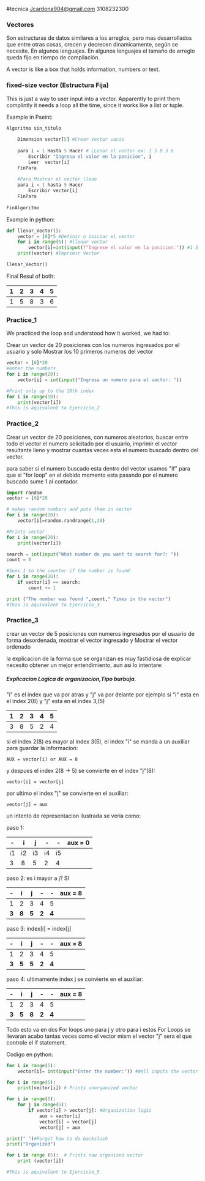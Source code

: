 #tecnica 
Jcardona904@gmail.com
3108232300

### Vectores
Son estructuras de datos similares a los arreglos, pero mas desarrollados que entre otras cosas, crecen y decrecen dinamicamente, según se necesite. En algunos lenguajes. En algunos lenguajes el tamaño de arreglo queda fijo en tiempo de compilación.

A vector is like a box that holds information, numbers or text.


### fixed-size vector (Estructura Fija)

This is just a way to user input into a vector. Apparently to print them complintly it needs a loop all the time, since it works like a list or tuple.

Example in Pseint:

```python
Algoritmo sin_titulo
	
	Dimension vector[5] #Crear Vector vacio
	
	para i = 1 Hasta 5 Hacer # LLenar el vector ex: 1 5 8 3 6
		Escribir "Ingresa el valor en la posicion", i
		Leer  vector[i]
	FinPara
	
	#Para Mostrar el vector lleno
	para i = 1 hasta 5 Hacer
		Escribir vector[i]
	FinPara
	
FinAlgoritmo
```

Example in python:
```python
def llenar_Vector():
    vector = [0]*5 #Definir o iniciar el vector
    for i in range(5): #llenar vector
        vector[i]=int(input(f"Ingrese el valor en la posicion:")) #1 5 8 3 6
    print(vector) #Imprimir Vector

llenar_Vector()
```

Final Resul of both:

| 1   | 2   | 3   | 4   | 5   |
| --- | --- | --- | --- | --- |
| 1   | 5   | 8   | 3   | 6   |


### Practice_1

We practiced the loop and understood how it worked, we had to:

Crear un vector de 20 posiciones con los numeros ingresados por el usuario y solo Mostrar los 10 primeros numeros del vector

```python
vector = [0]*20
#enter the numbers
for i in range(20):
	vector[i] = int(input("Ingresa un numero para el vector: "))

#Print only up to the 10th index
for i in range(10):
	print(vector[i])
#This is aquivalent to Ejercicio_2
```

### Practice_2

Crear un vector de 20 posiciones, con numeros aleatorios, buscar entre todo el vector el numero solicitado por el usuario, imprimir el vector resultante lleno y mostrar cuantas veces esta el numero buscado dentro del vector.

para saber si el numero buscado esta dentro del vector usamos "If" para que si "for loop" en el debido momento esta pasando por el numero buscado sume 1 al contador.

```python
import random
vector = [0]*20

# makes random numbers and puts them in vector
for i in range(20):
	vector[i]=random.randrange(1,20)

#Prints vector
for i in range(20):
	print(vector[i])

search = int(input("What number do you want to search for?: "))
count = 0

#Sums 1 to the counter if the number is found
for i in range(20):
	if vector[i] == search:
		count += 1

print ("The number was found ",count," Times in the vector")
#This is aquivalent to Ejercicio_3
```



### Practice_3

crear un vector de 5 posiciones con numeros ingresados por el usuario de forma desordenada, mostrar el vector ingresado y Mostrar el vector ordenado

la explicacion de la forma que se organizan es muy fastidiosa de explicar necesito obtener un mejor entendimiento, aun asi lo intentare: 

##### Explicacion Logica de organizacion,Tipo burbuja.

"i" es el index que va por atras y "j" va por delante por ejemplo si "i" esta en el index 2(8) y "j" esta en el index 3,(5) 

| 1   | 2   | 3   | 4   | 5   |
| --- | --- | --- | --- | --- |
| 3   | 8   | 5   | 2   | 4    |


si el index 2(8) es mayor al index 3(5), el index "i" se manda a un auxiliar para guardar la informacion:

	AUX = vector[i] or AUX = 8

y despues el index 2(8 -> 5) se convierte en el index "j"(8):

	vector[i] = vector[j]


por ultimo el index "j" se convierte en el auxiliar:

	vector[j] = aux


un intento de representacion ilustrada se veria como:


paso 1:

| -   | i   | j   | -   | -   | aux = 0    |
| --- | --- | --- | --- | --- | --- |
| i1  | i2  | i3  | i4  | i5  |     |
| 3   | 8   | 5   | 2   | 4   |     |

paso 2: es i mayor a j? SI

| -     | i     | j     | -     | -     | aux =  8 |
| ----- | ----- | ----- | ----- | ----- | -------- |
| 1     | 2     | 3     | 4     | 5     |          |
| **3** | **8** | **5** | **2** | **4** |          |

paso 3: index[i] = index[j]

| -     | i     | j     | -     | -     | aux = 8 |
| ----- | ----- | ----- | ----- | ----- | ------- |
| 1     | 2     | 3     | 4     | 5     |         |
| **3** | **5** | **5** | **2** | **4** |         |

paso 4: ultimamente index j se convierte en el auxiliar:

| -     | i     | j     | -     | -     | aux = 8 |
| ----- | ----- | ----- | ----- | ----- | ------- |
| 1     | 2     | 3     | 4     | 5     |         |
| **3** | **5** | **8** | **2** | **4** |         |

Todo esto va en dos For loops uno para j y otro para i estos For Loops se llevaran acabo tantas veces como el vector mism el vector "j" sera el que controle el if statement.

Codigo en python:

```python
for i in range(5):
	vector[i]= int(input("Enter the number:")) #Well inputs the vector

for i in range(5):
	print(vector[i]) # Prints unorganized vector

for i in range(5):
	for j in range(5):
		if vector[i] > vector[j]: #Organization logic
			aux = vector[i]
			vector[i] = vector[j]
			vector[j] = aux

print(" ")#Forgot how to do backslash
print("Organized") 

for i in range (5):  # Prints now organized vector
	print (vector[i])

#This is aquivalent to Ejercicio_5
```








